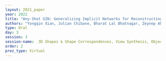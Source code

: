```yaml
---
layout: 2021_paper
year: 2022
title: "Any-Shot GIN: Generalizing Implicit Networks for Reconstructing Novel Shape Classes"
authors: "Yongqin Xian, Julian Chibane, Bharat Lal Bhatnagar, Zeynep Akata, Bernt Schiele and Gerard Pons-Moll"
type: Oral
day: 3
session: 3
session-name:  3D Shapes & Shape Correspondences, View Synthesis, Object Pose Estimation
order: 2
prez_type: Virtual
---
```

